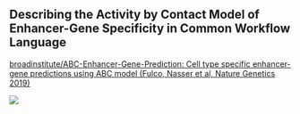 
## Describing the Activity by Contact Model of Enhancer-Gene Specificity in Common Workflow Language
  
[broadinstitute/ABC-Enhancer-Gene-Prediction: Cell type specific enhancer-gene predictions using ABC model (Fulco, Nasser et al, Nature Genetics 2019)](https://github.com/broadinstitute/ABC-Enhancer-Gene-Prediction) 

![](https://raw.githubusercontent.com/workflow-development-interest-group/app-library/3a5ee0fcc9257d86472fa2245144b099d185febd/abc_enhancer_gene_prediction/img/abc_step01_workflow_graph.svg)